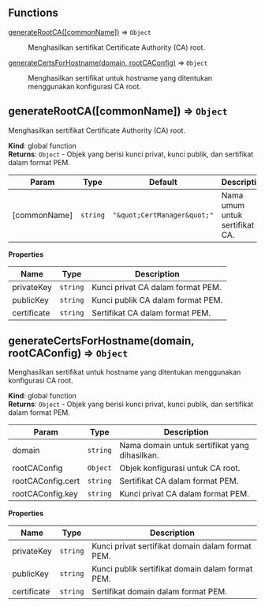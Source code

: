 ## Functions

<dl>
<dt><a href="#generateRootCA">generateRootCA([commonName])</a> ⇒ <code>Object</code></dt>
<dd><p>Menghasilkan sertifikat Certificate Authority (CA) root.</p>
</dd>
<dt><a href="#generateCertsForHostname">generateCertsForHostname(domain, rootCAConfig)</a> ⇒ <code>Object</code></dt>
<dd><p>Menghasilkan sertifikat untuk hostname yang ditentukan menggunakan konfigurasi CA root.</p>
</dd>
</dl>

<a name="generateRootCA"></a>

## generateRootCA([commonName]) ⇒ <code>Object</code>
Menghasilkan sertifikat Certificate Authority (CA) root.

**Kind**: global function  
**Returns**: <code>Object</code> - Objek yang berisi kunci privat, kunci publik, dan sertifikat dalam format PEM.  

| Param | Type | Default | Description |
| --- | --- | --- | --- |
| [commonName] | <code>string</code> | <code>&quot;\&quot;CertManager\&quot;&quot;</code> | Nama umum untuk sertifikat CA. |

**Properties**

| Name | Type | Description |
| --- | --- | --- |
| privateKey | <code>string</code> | Kunci privat CA dalam format PEM. |
| publicKey | <code>string</code> | Kunci publik CA dalam format PEM. |
| certificate | <code>string</code> | Sertifikat CA dalam format PEM. |

<a name="generateCertsForHostname"></a>

## generateCertsForHostname(domain, rootCAConfig) ⇒ <code>Object</code>
Menghasilkan sertifikat untuk hostname yang ditentukan menggunakan konfigurasi CA root.

**Kind**: global function  
**Returns**: <code>Object</code> - Objek yang berisi kunci privat, kunci publik, dan sertifikat dalam format PEM.  

| Param | Type | Description |
| --- | --- | --- |
| domain | <code>string</code> | Nama domain untuk sertifikat yang dihasilkan. |
| rootCAConfig | <code>Object</code> | Objek konfigurasi untuk CA root. |
| rootCAConfig.cert | <code>string</code> | Sertifikat CA dalam format PEM. |
| rootCAConfig.key | <code>string</code> | Kunci privat CA dalam format PEM. |

**Properties**

| Name | Type | Description |
| --- | --- | --- |
| privateKey | <code>string</code> | Kunci privat sertifikat domain dalam format PEM. |
| publicKey | <code>string</code> | Kunci publik sertifikat domain dalam format PEM. |
| certificate | <code>string</code> | Sertifikat domain dalam format PEM. |

